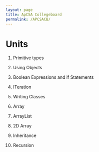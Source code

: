 ```yaml
---
layout: page
title: ApCSA Collegeboard
permalink: /APCSACB/
---
```

# Units
1. Primitive types
    
2. Using Objects
3. Boolean Expressions and if Statements 
4. ITeration
4. Writing Classes
6. Array
7. ArrayList
8. 2D Array
9. Inheritance
10. Recursion